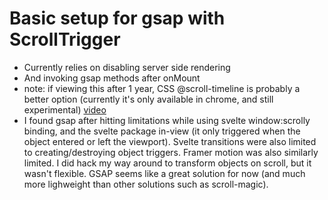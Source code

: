 # Basic setup for gsap with ScrollTrigger

- Currently relies on disabling server side rendering
- And invoking gsap methods after onMount
- note: if viewing this after 1 year, CSS @scroll-timeline is probably a better option (currently it's only available in chrome, and still experimental) [video](https://youtu.be/mzKfetD9YrA)
- I found gsap after hitting limitations while using svelte window:scrolly binding, and the svelte package in-view (it only triggered when the object entered or left the viewport). Svelte transitions were also limited to creating/destroying object triggers.  Framer motion was also similarly limited. I did hack my way around to transform objects on scroll, but it wasn't flexible. GSAP seems like a great solution for now (and much more lighweight than other solutions such as scroll-magic).

